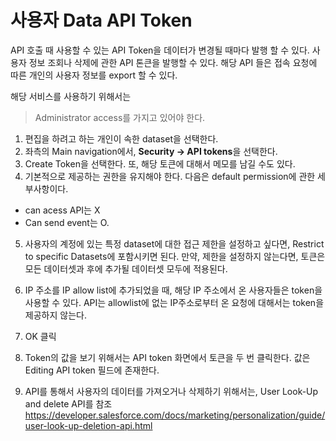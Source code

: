 # 사용자 Data API Token
API 호출 때 사용할 수 있는 API Token을 데이터가 변경될 때마다 발행 할 수 있다. 사용자 정보 조회나 삭제에 관한 API 톤큰을 발행할 수 있다. 해당 API 들은 접속 요청에 따른 개인의 사용자 정보를 export 할 수 있다.

해당 서비스를 사용하기 위해서는 
> Administrator access를 가지고 있어야 한다.

1. 편집을 하려고 하는 개인이 속한 dataset을 선택한다. 
2. 좌측의 Main navigation에서, <b>Security &rightarrow; API tokens</b>을 선택한다.
3. Create Token을 선택한다. 또, 해당 토큰에 대해서 메모를 남길 수도 있다.
4. 기본적으로 제공하는 권한을 유지해야 한다. 다음은 default permission에 관한 세부사항이다.
* can acess API는 X
* Can send event는 O.

5. 사용자의 계정에 있는 특정 dataset에 대한 접근 제한을 설정하고 싶다면, Restrict to specific Datasets에 포함시키면 된다. 만약, 제한을 설정하지 않는다면, 토큰은 모든 데이터셋과 후에 추가될 데이터셋 모두에 적용된다.

6. IP 주소를 IP allow list에 추가되었을 때, 해당 IP 주소에서 온 사용자들은 token을 사용할 수 있다. API는 allowlist에 없는 IP주소로부터 온 요청에 대해서는 token을 제공하지 않는다.
7. OK 클릭
8. Token의 값을 보기 위해서는 API token 화면에서 토큰을 두 번 클릭한다. 값은 Editing API token 필드에 존재한다.
9. API를 통해서 사용자의 데이터를 가져오거나 삭제하기 위해서는, User Look-Up and delete API를 참조
https://developer.salesforce.com/docs/marketing/personalization/guide/user-look-up-deletion-api.html


